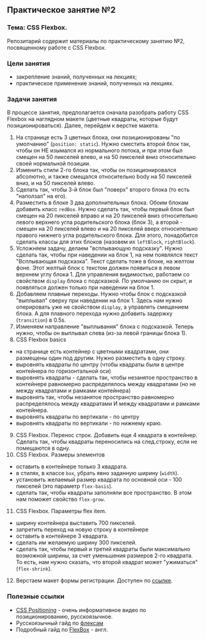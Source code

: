 ## Практическое занятие №2

### Тема: CSS Flexbox.

Репозитарий содержит материалы по практическому занятию №2, посвященному работе с CSS Flexbox.

### Цели занятия
- закрепление знаний, полученных на лекциях;
- практическое применение знаний, полученных на лекциях.

### Задачи занятия
В процессе занятия, предполагается сначала разобрать работу CSS Flexbox на наглядном макете (цветные квадраты, которые будут позиционироваться). Далее, перейдем к верстке макета.

1. На странице есть 3 цветных блока, они позиционированы "по умолчанию" (`position: static`). Нужно сместить второй блок так, чтобы он НЕ изымался из нормального потока, и при этом был смещен на 50 пикселей влево, и на 50 пикселей вниз относительно своей нормальной позиции.
2. Изменить стили 2-го блока так, чтобы он позиционировался абсолютно, и также смещался относительно body на 50 пикселей вниз, и на 50 пикселей влево.
3. Сделать так, чтобы 3-й блок был "поверх" второго блока (то есть "наползал" на его).
4. Разместить в блоке 3 два дополнительных блока. Обоим блокам добавить класс `redBox`. Нужно сделать так, чтобы первый блок был смещен на 20 пикселей вправо и на 20 пикселей вниз относительно левого верхнего угла родительского блока (блок 3), а второй - смещен на 20 пикселей влево и на 20 пикселей вверх относительно правого нижнего угла родительского блока. Для этого, понадобится сделать классы для этих блоков (назовем их `leftBlock`, `rightBlock`).
5. Усложняем задачу, делаем "всплывающую подсказку". Нужно сделать так, чтобы при наведении на блок 1, на нем появлялся текст "Всплывающая подсказка". Текст сделать тоже в блоке, на желтом фоне. Этот желтый блок с текстом должен появиться в левом верхнем углу блока 1. Для управления видимостью, работаем со свойством `display` блока с подсказкой. По умолчанию он скрыт, и появляться должен только при наведении на блок 1.
6. Добавляем плавные переходы. Нужно чтобы блок с подсказкой "выплывал" сверху при наведении на блок 1. Здесь нам нужно оперировать уже не свойством `display`, а управлять смещением блока. А для плавного перехода нужно добавить задержку (`transition`) в 0.5s.
7. Изменяем направление "выплывания" блока с подсказкой. Теперь нужно, чтобы он выплывал слева (из-за левой границы блока 1).
8. CSS Flexbox basics
  - на странице есть контейнер с цветными квадратами, они размещены один под другим. Нужно разместить в одну строку.
  - выровнять квадраты по центру (чтобы квадраты были в центре контейнера по горизонтальной оси)
  - выровнять квадраты - сделать так, чтобы незанятое пространство в контейнере равномерно распределялось между квадратами (но не между квадратами и рамками контейнера)
  - выровнять так, чтобы незанятое пространство равномерно распределялось между квадратами И между квадратами и рамками контейнера.
  - выровнять квадраты по вертикали - по центру
  - выровнять квадраты по вертикали - по нижнему краю.
9. CSS Flexbox. Перенос строк. Добавить еще 4 квадрата в контейнер. Сделать так, чтобы квадраты переносились на след.строку, если не помещаются в одну.
10. CSS Flexbox. Размеры элементов
  - оставить в контейнере только 3 квадрата.
  - в стилях, в классе `box`, убрать явно заданную ширину (`width`).
  - установить желаемый размер квадрата по основной оси - 100 пикселей (это параметр `flex-basis`).
  - сделать так, чтобы квадраты заполняли все пространство. В этом нам поможет свойство `flex-grow`.
11. CSS Flexbox. Параметры flex item.
  - ширину контейнера выставить 700 пикселей.
  - запретить переход на новую строку в контейнере
  - оставить в контейнере 3 квадрата.
  - сделать им желаемую ширину 300 пикселей.
  - сделать так, чтобы первый и третий квадраты были максимально возможной ширины, за счет уменьшения размеров 2-го квадрата. То есть, нам нужно сказать, что второй квадрат может "ужиматься" (`flex-shrink`).
12. Верстаем макет формы регистрации. Доступен по [ссылке](https://www.figma.com/file/vZH9KSQgQfifJbwUm17arv/Sign-Up-Form-(Community)?type=design&node-id=3%3A2&mode=design&t=BeQtPC8ewM23vFpN-1).

### Полезные ссылки
 - [CSS Positioning](https://www.youtube.com/watch?v=mpykT40_VBc&t=1704s) - очень информативное видео по позиционированию, русскоязычное.
 - Русскоязычный гайд по [флексам](https://medium.com/@stasonmars/%D0%B2%D0%B5%CC%88%D1%80%D1%81%D1%82%D0%BA%D0%B0-%D0%BD%D0%B0-flexbox-%D0%B2-css-%D0%BF%D0%BE%D0%BB%D0%BD%D1%8B%D0%B8%CC%86-%D1%81%D0%BF%D1%80%D0%B0%D0%B2%D0%BE%D1%87%D0%BD%D0%B8%D0%BA-e26662cf87e0)
 - Подробный гайд по [FlexBox](https://css-tricks.com/snippets/css/a-guide-to-flexbox/) - англ.